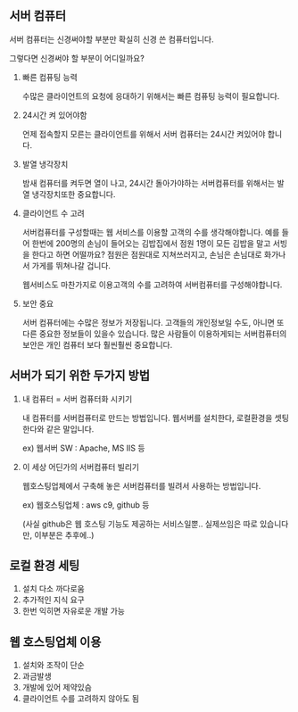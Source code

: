 ## 서버 컴퓨터

서버 컴퓨터는 신경써야할 부분만 확실히 신경 쓴 컴퓨터입니다.

그렇다면 신경써야 할 부분이 어디일까요?

1. 빠른 컴퓨팅 능력

    수많은 클라이언트의 요청에 응대하기 위해서는 빠른 컴퓨팅 능력이 필요합니다.

2. 24시간 켜 있어야함

    언제 접속할지 모른는 클라이언트를 위해서 서버 컴퓨터는 24시간 켜있어야 합니다.

3. 발열 냉각장치

    밤새 컴퓨터를 켜두면 열이 나고, 24시간 돌아가야하는 서버컴퓨터를 위해서는 발열 냉각장치또한 중요합니다.

4. 클라이언트 수 고려

    서버컴퓨터를 구성할때는 웹 서비스를 이용할 고객의 수를 생각해야합니다. 예를 들어 한번에 200명의 손님이 들어오는 김밥집에서 점원 1명이 모든 김밥을 말고 서빙을 한다고 하면 어떨까요? 점원은 점원대로 지쳐쓰러지고, 손님은 손님대로 화가나서 가게를 뛰쳐나갈 겁니다.

    웹서비스도 마찬가지로 이용고객의 수를 고려하여 서버컴퓨터를 구성해야합니다.

5. 보안 중요

    서버 컴퓨터에는 수많은 정보가 저장됩니다. 고객들의 개인정보일 수도, 아니면 또다른 중요한 정보들이 있을수 있습니다. 많은 사람들이 이용하게되는 서버컴퓨터의 보안은 개인 컴퓨터 보다 훨씬훨씬 중요합니다.

## 서버가 되기 위한 두가지 방법

1. 내 컴퓨터 = 서버 컴퓨터화 시키기

    내 컴퓨터를 서버컴퓨터로 만드는 방법입니다. 웹서버를 설치한다, 로컬환경을 셋팅한다와 같은 말입니다.

    ex) 웹서버 SW : Apache, MS IIS 등

2. 이 세상 어딘가의 서버컴퓨터 빌리기

    웹호스팅업체에서 구축해 놓은 서버컴퓨터를 빌려서 사용하는 방법입니다.

    ex) 웹호스팅업체 : aws c9, github 등

    (사실 github은 웹 호스팅 기능도 제공하는 서비스일뿐.. 실제쓰임은 따로 있습니다만, 이부분은 추후에..)

## 로컬 환경 세팅

1. 설치 다소 까다로움
2. 추가적인 지식 요구
3. 한번 익히면 자유로운 개발 가능

## 웹 호스팅업체 이용

1. 설치와 조작이 단순
2. 과금발생
3. 개발에 있어 제약있슴
4. 클라이언트 수를 고려하지 않아도 됨
